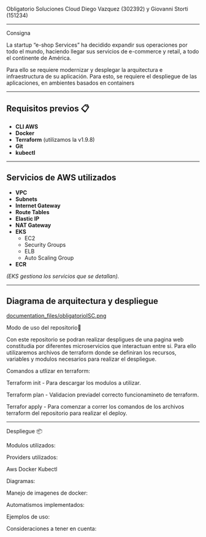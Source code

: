 Obligatorio Soluciones Cloud Diego Vazquez (302392) y Giovanni Storti (151234)

---------------------------------------------------------------------------------------------------------------------------------------------------------------------------------------------------------------------------------------------
Consigna 

La startup “e-shop Services” ha decidido expandir sus operaciones por todo el mundo,
haciendo llegar sus servicios de e-commerce y retail, a todo el continente de América.

Para ello se requiere modernizar y desplegar la arquitectura e
infraestructura de su aplicación. Para
esto, se requiere el despliegue de las aplicaciones, en ambientes basados en containers

-----------------------------------------------------------------------------------------------------------------------------------------------------------------------------------------------------------------------------------------------

## Requisitos previos 📋

- **CLI AWS**
- **Docker**
- **Terraform** (utilizamos la v1.9.8)
- **Git**
- **kubectl** 

------------------------------------------------------------------------------------------------------------------------------------------------------------------------------------------------------------------------------
## Servicios de AWS utilizados

- **VPC**
- **Subnets**
- **Internet Gateway**
- **Route Tables**
- **Elastic IP**
- **NAT Gateway**
- **EKS**
  - EC2
  - Security Groups
  - ELB
  - Auto Scaling Group
- **ECR**

*(EKS gestiona los servicios que se detallan).*

---
## Diagrama de arquitectura y despliegue

[documentation_files/obligatorioISC.png](https://github.com/Obligatorio-Sol-Cloud-302392-151234/infra_obligatorio2024/blob/fb674b9ce20a2f72832d9b952d30918e23268b7b/documentation_files/obligatorioISC.png)






Modo de uso del repositorio🔧

Con este repositorio se podran realizar despligues de una pagina web constitudia por diferentes microservicios que interactuan entre si.
Para ello utilizaremos archivos de terraform donde se definiran los recursos, variables y modulos necesarios para realizar el despliegue.

Comandos a utlizar en terraform:

Terraform init - Para descargar los modulos a utilizar.

Terraform plan - Validacion previadel correcto funcionamineto de terraform.

Terrafor apply - Para comenzar a correr los comandos de los archivos terraform del repositorio para realizar el deploy.

-------------------------------------------------------------------------------------------------------------------------------------------------------------------------------------------------------------------------------------------------
Despliegue 📦

Modulos utilizados:

 

Providers utilizados:

Aws
Docker
Kubectl

Diagramas:


Manejo de imagenes de docker:


Automatismos implementados:


Ejemplos de uso:


Consideraciones a tener en cuenta:

